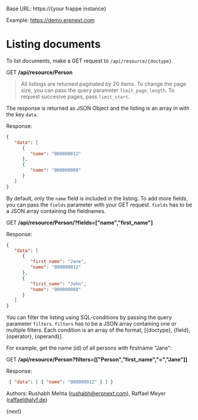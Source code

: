 <!-- add-breadcrumbs -->

Base URL: https://{your frappe instance}

Example: https://demo.erpnext.com

# Listing documents

To list documents, make a GET request to `/api/resource/{doctype}`.

GET **/api/resource/Person**

> All listings are returned paginated by 20 items. To change the page size, you can pass the query parameter `limit_page_length`. To request succesive pages, pass `limit_start`.

The response is returned as JSON Object and the listing is an array in with the key `data`. 

Response:

```json
{
   "data": [
	  {
		 "name": "000000012"
	  },
	  {
		 "name": "000000008"
	  }
   ]
}
```

By default, only the `name` field is included in the listing. To add more fields, you can pass the `fields` parameter with your GET request. `fields` has to be a JSON array containing the fieldnames.

GET **/api/resource/Person/?fields=["name","first_name"]**

Response:

```json
{
   "data": [
	  {
		 "first_name": "Jane",
		 "name": "000000012"
	  },
	  {
		 "first_name": "John",
		 "name": "000000008"
	  }
   ]
}
```

You can filter the listing using SQL-conditions by passing the query parameter `filters`. `filters` has to be a JSON array containing one or multiple filters. Each condition is an array of the format, [{doctype}, {field}, {operator}, {operand}].

For example, get the name (id) of all persons with firstname "Jane":

GET **/api/resource/Person?filters=[["Person","first_name","=","Jane"]]**

Response:

```json
 { "data": [ { "name": "000000012" } ] }
```

Authors: Rushabh Mehta (rushabh@erpnext.com), Raffael Meyer (raffael@alyf.de)

{next}